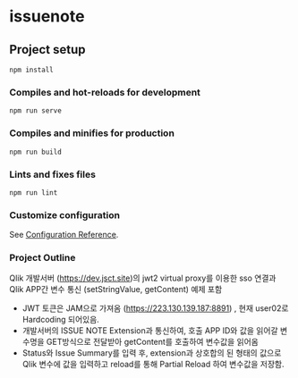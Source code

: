 # issuenote

## Project setup
```
npm install
```

### Compiles and hot-reloads for development
```
npm run serve
```

### Compiles and minifies for production
```
npm run build
```

### Lints and fixes files
```
npm run lint
```

### Customize configuration
See [Configuration Reference](https://cli.vuejs.org/config/).

### Project Outline
Qlik 개발서버 (https://dev.jsct.site)의 jwt2 virtual proxy를 이용한 sso 연결과 Qlik APP간 변수 통신 (setStringValue, getContent) 예제 포함
 - JWT 토큰은 JAM으로 가져옴 (https://223.130.139.187:8891) ,  현재 user02로 Hardcoding 되어있음.
 - 개발서버의 ISSUE NOTE Extension과 통신하여, 호출 APP ID와 값을 읽어갈 변수명을 GET방식으로 전달받아 getContent를 호출하여 변수값을 읽어옴
 - Status와 Issue Summary를 입력 후, extension과 상호합의 된 형태의 값으로 Qlik 변수에 값을 입력하고 reload를 통해 Partial Reload 하여 변수값을 저장함.
